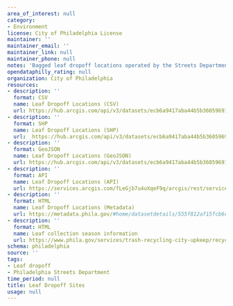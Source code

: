 ```yaml
---
area_of_interest: null
category:
- Environment
license: City of Philadelphia License
maintainer: ''
maintainer_email: ''
maintainer_link: null
maintainer_phone: null
notes: 'Bagged leaf dropoff locations operated by the Streets Department during 7-week period in autumn.'
opendataphilly_rating: null
organization: City of Philadelphia
resources:
- description: ''
  format: CSV
  name: Leaf Dropoff Locations (CSV)
  url: https://hub.arcgis.com/api/v3/datasets/ecb6a9417aba44b5b36059691f8a153a_0/downloads/data?format=csv&spatialRefId=3857&where=1%3D1
- description: ''
  format: SHP
  name: Leaf Dropoff Locations (SHP)
  url: 	https://hub.arcgis.com/api/v3/datasets/ecb6a9417aba44b5b36059691f8a153a_0/downloads/data?format=shp&spatialRefId=3857&where=1%3D1
- description: ''
  format: GeoJSON
  name: Leaf Dropoff Locations (GeoJSON)
  url: https://hub.arcgis.com/api/v3/datasets/ecb6a9417aba44b5b36059691f8a153a_0/downloads/data?format=geojson&spatialRefId=4326&where=1%3D1
- description: ''
  format: API
  name: Leaf Dropoff Locations (API)
  url: https://services.arcgis.com/fLeGjb7u4uXqeF9q/arcgis/rest/services/Leaf_Dropoff_Sites/FeatureServer/0/query?outFields=*&where=1%3D1
- description: ''
  format: HTML
  name: Leaf Dropoff Locations (Metadata)
  url: https://metadata.phila.gov/#home/datasetdetails/555f812af15fcb6c6ed4410b/representationdetails/6424c2222809e90027afb3a3/
- description: ''
  format: HTML
  name: Leaf collection season information
  url: https://www.phila.gov/services/trash-recycling-city-upkeep/recycle-fall-leaves/
schema: philadelphia
source: ''
tags:
- Leaf dropoff
- Philadelphia Streets Department
time_period: null
title: Leaf Dropoff Sites
usage: null
---
```

